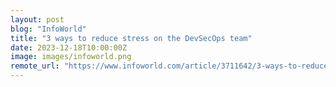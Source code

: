 ```yaml
---
layout: post
blog: "InfoWorld"
title: "3 ways to reduce stress on the DevSecOps team"
date: 2023-12-18T10:00:00Z
image: images/infoworld.png
remote_url: "https://www.infoworld.com/article/3711642/3-ways-to-reduce-stress-on-the-devsecops-team.html#tk.rss_applicationdevelopment"
---
```

